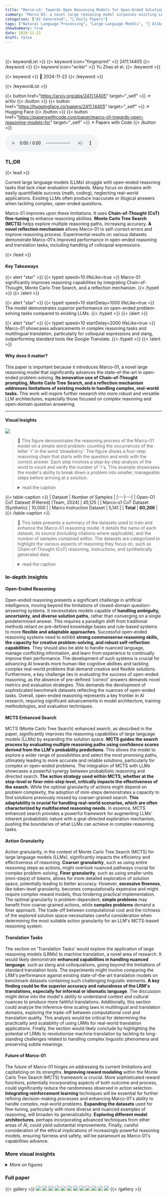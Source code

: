 ```yaml
---
title: "Marco-o1: Towards Open Reasoning Models for Open-Ended Solutions"
summary: "Marco-01: a novel large reasoning model surpasses existing LLMs by using Chain-of-Thought, Monte Carlo Tree Search, and reflection mechanisms to excel in open-ended problem-solving, particularly in co..."
categories: ["AI Generated", "🤗 Daily Papers"]
tags: ["Natural Language Processing", "Large Language Models", "🏢 Alibaba International Digital Commerce",]
showSummary: true
date: 2024-11-21
draft: false
---
```


<br>

{{< keywordList >}}
{{< keyword icon="fingerprint" >}} 2411.14405 {{< /keyword >}}
{{< keyword icon="writer" >}} Yu Zhao et el. {{< /keyword >}}
 
{{< keyword >}} 🤗 2024-11-22 {{< /keyword >}}
 
{{< /keywordList >}}

{{< button href="https://arxiv.org/abs/2411.14405" target="_self" >}}
↗ arXiv
{{< /button >}}
{{< button href="https://huggingface.co/papers/2411.14405" target="_self" >}}
↗ Hugging Face
{{< /button >}}
{{< button href="https://paperswithcode.com/paper/marco-o1-towards-open-reasoning-models-for" target="_self" >}}
↗ Papers with Code
{{< /button >}}



<audio controls>
    <source src="https://ai-paper-reviewer.com/2411.14405/podcast.wav" type="audio/wav">
    Your browser does not support the audio element.
</audio>


### TL;DR


{{< lead >}}

Current large language models (LLMs) struggle with open-ended reasoning tasks that lack clear evaluation standards.  Many focus on domains with easily quantifiable success (math, coding), neglecting real-world applications.  Existing LLMs often produce inaccurate or illogical answers when tackling complex, open-ended questions. 

Marco-01 improves upon these limitations. It uses **Chain-of-Thought (CoT) fine-tuning** to enhance reasoning abilities. **Monte Carlo Tree Search (MCTS)** helps explore multiple reasoning paths, increasing accuracy.  **A novel reflection mechanism** allows Marco-01 to self-correct errors and improve reasoning process.  Experimental results on various datasets demonstrate Marco-01's improved performance in open-ended reasoning and translation tasks, including handling of colloquial expressions.

{{< /lead >}}


#### Key Takeaways

{{< alert "star" >}}
{{< typeit speed=10 lifeLike=true >}} Marco-01 significantly improves reasoning capabilities by integrating Chain-of-Thought, Monte Carlo Tree Search, and a reflection mechanism. {{< /typeit >}}
{{< /alert >}}

{{< alert "star" >}}
{{< typeit speed=10 startDelay=1000 lifeLike=true >}} The model demonstrates superior performance on open-ended problem-solving tasks compared to existing LLMs. {{< /typeit >}}
{{< /alert >}}

{{< alert "star" >}}
{{< typeit speed=10 startDelay=2000 lifeLike=true >}} Marco-01 showcases advancements in complex reasoning tasks and multilingual translation, particularly for colloquial expressions and slang, outperforming standard tools like Google Translate. {{< /typeit >}}
{{< /alert >}}

#### Why does it matter?
This paper is important because it introduces Marco-01, a novel large reasoning model that significantly advances the state-of-the-art in open-ended problem-solving.  **Its innovative use of Chain-of-Thought prompting, Monte Carlo Tree Search, and a reflection mechanism addresses limitations of existing models in handling complex, real-world tasks.** This work will inspire further research into more robust and versatile LLM architectures, especially those focused on complex reasoning and open-domain question answering.

------
#### Visual Insights



![](https://arxiv.org/html/2411.14405/extracted/6016353/assets/strawberry_2.jpg)

> 🔼 This figure demonstrates the reasoning process of the Marco-01 model on a simple word problem: counting the occurrences of the letter 'r' in the word 'strawberry'.  The figure shows a four-step reasoning chain that starts with the question and ends with the correct answer. Each step involves a step-by-step analysis of the word to count and verify the number of 'r's.  This example showcases the model's ability to break down a problem into smaller, manageable steps before arriving at a solution. 
> <details>
> <summary>read the caption</summary>
> Figure 1: A classic ‘strawberry’ question reasoned by our Marco-o1 model: “How many ‘r’s are in ‘strawberry’.”
> </details>





{{< table-caption >}}
| Dataset | Number of Samples |
|---|---| 
| Open-O1 CoT Dataset (Filtered) [Team, 2024] | 45,125 |
| Marco-o1 CoT Dataset (Synthetic) | 10,000 |
| Marco Instruction Dataset | 5,141 |
| **Total** | **60,266** |{{< /table-caption >}}

> 🔼 This table presents a summary of the datasets used to train and enhance the Marco-01 reasoning model.  It details the name of each dataset, its source (including citations where applicable), and the number of samples contained within. The datasets are categorized to highlight the various aspects of reasoning they focus on, such as Chain-of-Thought (CoT) reasoning, instructions, and synthetically generated data.
> <details>
> <summary>read the caption</summary>
> Table 1: Overview of Marco Reasoning Datasets
> </details>





### In-depth insights


#### Open-Ended Reasoning
Open-ended reasoning presents a significant challenge in artificial intelligence, moving beyond the limitations of closed-domain question-answering systems.  It necessitates models capable of **handling ambiguity, uncertainty, and diverse solution paths**, rather than converging on a single predetermined answer.  This requires a paradigm shift from traditional methods reliant on pre-defined knowledge bases and rule-based systems to more **flexible and adaptable approaches**.  Successful open-ended reasoning systems need to exhibit **strong commonsense reasoning skills, the capacity for creative problem-solving, and robust self-reflection capabilities**. They should also be able to handle nuanced language, manage conflicting information, and learn from experience to continually improve their performance. The development of such systems is crucial for advancing AI towards more human-like cognitive abilities and tackling complex real-world problems that demand creative and flexible solutions.  Furthermore, a key challenge lies in evaluating the success of open-ended reasoning, as the absence of pre-defined 'correct' answers demands novel metrics and evaluation strategies.  This demands the development of sophisticated benchmark datasets reflecting the nuances of open-ended tasks.  Overall, open-ended reasoning represents a key frontier in AI research, requiring significant advancements in model architecture, training methodologies, and evaluation techniques.

#### MCTS Enhanced Search
MCTS (Monte Carlo Tree Search) enhanced search, as described in the paper, significantly improves the reasoning capabilities of large language models (LLMs) by expanding the solution space.  **MCTS guides the search process by evaluating multiple reasoning paths using confidence scores derived from the LLM's probability predictions**.  This allows the model to explore a wider range of possibilities and select the most promising paths, ultimately leading to more accurate and reliable solutions, particularly for complex or open-ended problems. The integration of MCTS with LLMs showcases a powerful synergy between probabilistic reasoning and directed search.  **The action strategy used within MCTS, whether at the step-level or finer mini-step level, critically impacts the effectiveness of the search.** While the optimal granularity of actions might depend on problem complexity, the adoption of mini-steps demonstrates a capacity to find solutions previously missed by coarser-grained search.  **This adaptability is crucial for handling real-world scenarios, which are often characterized by multifaceted reasoning needs.** In essence, MCTS enhanced search provides a powerful framework for augmenting LLMs' inherent probabilistic nature with a goal-directed exploration mechanism, pushing the boundaries of what LLMs can achieve in complex reasoning tasks.

#### Action Granularity
Action granularity, in the context of Monte Carlo Tree Search (MCTS) for large language models (LLMs), significantly impacts the efficiency and effectiveness of reasoning.  **Coarser granularity**, such as using entire reasoning steps as actions, might overlook nuanced pathways crucial for complex problem-solving.  **Finer granularity**, such as using smaller units (mini-steps) of tokens, allows for more detailed exploration of solution space, potentially leading to better accuracy.  However, **excessive fineness**, like token-level granularity, becomes computationally expensive and might require complex reward models, thus hindering practical implementation.  The optimal granularity is problem-dependent; **simple problems** may benefit from coarse-grained actions, while **complex problems** demand a finer approach. The trade-off between computational cost and the richness of the explored solution space necessitates careful consideration when determining the most suitable action granularity for an LLM's MCTS-based reasoning system.

#### Translation Tasks
The section on 'Translation Tasks' would explore the application of large reasoning models (LRMs) to machine translation, a novel area of research.  It would likely demonstrate **enhanced capabilities in handling nuanced language**, such as slang and colloquialisms, going beyond the limitations of standard translation tools. The experiments might involve comparing the LRM's performance against existing state-of-the-art translation models on benchmark datasets containing such challenging linguistic elements.  **A key finding could be the superior accuracy and naturalness of the LRM's translations, especially for informal or idiomatic language**.  The discussion might delve into the model's ability to understand context and cultural nuances to produce more faithful translations. Additionally, this section could analyze the inference-time scaling laws in multilingual and translation domains, exploring the trade-off between computational cost and translation quality.  This analysis would be critical for determining the practicality and scalability of using LRMs for real-world translation applications. Finally, the section would likely conclude by highlighting the potential of LRMs to revolutionize machine translation by tackling its long-standing challenges related to handling complex linguistic phenomena and preserving subtle meanings.

#### Future of Marco-01
The future of Marco-01 hinges on addressing its current limitations and capitalizing on its strengths.  **Improving reward modeling** within the Monte Carlo Tree Search (MCTS) framework is crucial.  More sophisticated reward functions, potentially incorporating aspects of both outcome and process, could significantly reduce the randomness observed in action selection.  **Integrating reinforcement learning** techniques will be essential for further refining decision-making processes and enhancing Marco-01's ability to handle complex, real-world problems.  **Expanding the datasets** used for fine-tuning, particularly with more diverse and nuanced examples of reasoning, will broaden its generalizability.  **Exploring different model architectures**, perhaps incorporating advanced techniques from other areas of AI, could yield substantial improvements.  Finally, careful consideration of the ethical implications of increasingly powerful reasoning models, ensuring fairness and safety, will be paramount as Marco-01's capabilities advance.


### More visual insights

<details>
<summary>More on figures
</summary>


![](https://arxiv.org/html/2411.14405/extracted/6016353/assets/intro_2.jpg)

> 🔼 This figure illustrates the architecture of Marco-01, a reasoning model that enhances its capabilities by integrating LLMs with Monte Carlo Tree Search (MCTS).  It shows how the model uses supervised fine-tuning on datasets including the filtered Open-01 CoT dataset, synthetic Marco-01 CoT data, and the Marco Instruction dataset. The MCTS component is highlighted, showing how it explores multiple reasoning paths using confidence scores derived from LLM outputs.  The reasoning action strategy, employing both step-level and mini-step-level actions, is also depicted, along with the calculation of confidence scores to guide the search towards more effective and reliable reasoning chains.
> <details>
> <summary>read the caption</summary>
> Figure 2: The overview of Marco-o1.
> </details>



![](https://arxiv.org/html/2411.14405/extracted/6016353/assets/results.jpg)

> 🔼 Figure 3 presents a bar chart comparison of the performance of different models on the MGSM benchmark dataset (English and Chinese). The models compared include Qwen2-7B-Instruct, Marco-01-CoT, Marco-01-MCTS (step), Marco-01-MCTS (mini-step of 64 tokens), and Marco-01-MCTS (mini-step of 32 tokens). The chart visually demonstrates the accuracy improvements achieved by incorporating various techniques such as Chain-of-Thought (CoT) fine-tuning and Monte Carlo Tree Search (MCTS) into the base model, Qwen2-7B-Instruct.  The results highlight the effectiveness of the proposed methods in enhancing the reasoning capabilities of the Marco-01 model.
> <details>
> <summary>read the caption</summary>
> Figure 3: The main results of Marco-o1.
> </details>



![](https://arxiv.org/html/2411.14405/extracted/6016353/assets/cot-step.jpg)

> 🔼 Figure 4 presents a comparative analysis of two model variations: Marco-01-CoT (without MCTS) and Marco-01-MCTS (with step-level MCTS integration), both applied to the MGSM dataset.  The left side shows the reasoning process of Marco-01-CoT, which fails to reach the correct solution. The right side showcases Marco-01-MCTS successfully finding the correct answer. By using MCTS with step-level actions, the model effectively explores a much wider range of potential solution paths, significantly enhancing its chances of arriving at the correct solution, illustrating the benefit of MCTS in expanding the search space for complex problem-solving.
> <details>
> <summary>read the caption</summary>
> Figure 4: MCTS Expands the Solution Space for Correct Answers. Comparison between Marco-o1-CoT (left) and Marco-o1-MCTS (step) (right) on the MGSM dataset. While Marco-o1-CoT failed to provide the correct answer, integrating MCTS with step-level actions allowed the model to explore a broader solution space, increasing the likelihood of arriving at the correct solution.
> </details>



![](https://arxiv.org/html/2411.14405/extracted/6016353/assets/step-ministep32.jpg)

> 🔼 Figure 5 presents a detailed comparison of two approaches within the Marco-01-MCTS model, using different action granularities to solve problems in the MGSM dataset.  The left side shows the results using a step-level action strategy (a coarser granularity), where the model failed to arrive at the correct solution.  In contrast, the right side displays the results when employing a finer-grained mini-step strategy of 32 tokens, which successfully led to the correct answer. This visualization effectively demonstrates how increasing the action granularity (using smaller steps) significantly improves the model's ability to navigate the solution space and find accurate solutions.
> <details>
> <summary>read the caption</summary>
> Figure 5: Finer Granularity with mini-steps Enhances Problem-Solving. Comparison between Marco-o1-MCTS (step) (left) and Marco-o1-MCTS (mini-step of 32 tokens) (right) on the MGSM dataset. The step-level action strategy did not yield the correct answer, but by using a finer-grained mini-step of 32 tokens, the model successfully navigated the solution space to find the correct answer, demonstrating the effectiveness of increased action granularity.
> </details>



![](https://arxiv.org/html/2411.14405/extracted/6016353/assets/ministep64-step.jpg)

> 🔼 Figure 6 demonstrates how the optimal granularity of actions within the Monte Carlo Tree Search (MCTS) algorithm depends on the complexity of the problem.  The figure presents a comparison between two versions of the Marco-01 model using MCTS. One version uses mini-steps of 64 tokens as actions, while the other uses steps as actions.  The results on the MGSM dataset show that for this particular problem, the step-level actions led to the correct answer, while the mini-step approach failed.  This highlights that there's no universally superior action granularity;  the best choice depends on the problem's complexity.  The authors suggest that more accurate reward signals within MCTS would likely lead to better performance with the finer-grained mini-step approach, due to the larger solution space that it explores.
> <details>
> <summary>read the caption</summary>
> Figure 6: Optimal Action Granularity Depends on Problem Complexity. Comparison between Marco-o1-MCTS (mini-step of 64 tokens) (left) and Marco-o1-MCTS (step) (right) on the MGSM dataset. The model with a mini-step of 64 tokens failed to find the correct answer, whereas using step-level actions enabled the model to correctly solve the problem. This highlights that we cannot draw definitive conclusions about which action strategy is superior. We believe that as the reward becomes more accurate, the larger solution space provided by MCTS will demonstrate greater potential.
> </details>



![](https://arxiv.org/html/2411.14405/extracted/6016353/assets/translation.jpg)

> 🔼 Figure 7 showcases Marco-01's translation capabilities by translating the Chinese colloquial expression '这个鞋拥有踩屎感,很舒服,推荐购买' which literally translates to 'This shoe has a feeling of stepping on feces, very comfortable, recommended to buy.'  The model demonstrates its ability to understand nuanced language and cultural context, translating the phrase into the more natural and appropriate English equivalent: 'This shoe has a comfortable sole and is highly recommended for purchase.' This highlights Marco-01's superior grasp of colloquialisms and its ability to produce accurate and fluent translations.
> <details>
> <summary>read the caption</summary>
> Figure 7: Demonstration of translation task using Marco-o1 of a colloquial expression “This shoe has a comfortable sole and is highly recommended for purchase”.
> </details>



![](https://arxiv.org/html/2411.14405/extracted/6016353/assets/trans-case-1.jpg)

> 🔼 Figure 8 presents a comparison of how Google Translate and the Marco-01 model translate a colloquial Chinese sentence.  The Chinese sentence describes clothing, highlighting its beauty, Korean style, soft texture, appropriate thickness, and layering.  The comparison shows Marco-01's more nuanced translation, capturing the original text's descriptive style and cultural references better than Google Translate's more literal approach.
> <details>
> <summary>read the caption</summary>
> Figure 8: Translation comparison of a colloquial expression “It’s so beautiful that it’s captivating, the upper part has a distinctly Korean style, the soft and fluffy material is perfectly thick, and it’s complemented by a base layer, creating a unique and everyday-wear outfit”.
> </details>



![](https://arxiv.org/html/2411.14405/extracted/6016353/assets/trans-case-2.jpg)

> 🔼 Figure 9 shows a comparison of how Google Translate and the Marco-01 model translate the Chinese colloquial expression  '太太太太好看了!而且价格这么便宜,超级板正不卷边,都买它,买它.'  The Marco-01 model's translation, 'It's so beautiful! And it's so cheap, super straight and doesn't curl. Buy it, buy it!' more accurately captures the enthusiastic and colloquial tone of the original Chinese.
> <details>
> <summary>read the caption</summary>
> Figure 9: Translation comparison of a colloquial expression “It’s so beautiful! And it’s so cheap, super straight and doesn’t curl. Buy it, buy it!”.
> </details>



</details>






### Full paper

{{< gallery >}}
<img src="https://ai-paper-reviewer.com/2411.14405/1.png" class="grid-w50 md:grid-w33 xl:grid-w25" />
<img src="https://ai-paper-reviewer.com/2411.14405/2.png" class="grid-w50 md:grid-w33 xl:grid-w25" />
<img src="https://ai-paper-reviewer.com/2411.14405/3.png" class="grid-w50 md:grid-w33 xl:grid-w25" />
<img src="https://ai-paper-reviewer.com/2411.14405/4.png" class="grid-w50 md:grid-w33 xl:grid-w25" />
<img src="https://ai-paper-reviewer.com/2411.14405/5.png" class="grid-w50 md:grid-w33 xl:grid-w25" />
<img src="https://ai-paper-reviewer.com/2411.14405/6.png" class="grid-w50 md:grid-w33 xl:grid-w25" />
<img src="https://ai-paper-reviewer.com/2411.14405/7.png" class="grid-w50 md:grid-w33 xl:grid-w25" />
<img src="https://ai-paper-reviewer.com/2411.14405/8.png" class="grid-w50 md:grid-w33 xl:grid-w25" />
<img src="https://ai-paper-reviewer.com/2411.14405/9.png" class="grid-w50 md:grid-w33 xl:grid-w25" />
<img src="https://ai-paper-reviewer.com/2411.14405/10.png" class="grid-w50 md:grid-w33 xl:grid-w25" />
<img src="https://ai-paper-reviewer.com/2411.14405/11.png" class="grid-w50 md:grid-w33 xl:grid-w25" />
<img src="https://ai-paper-reviewer.com/2411.14405/12.png" class="grid-w50 md:grid-w33 xl:grid-w25" />
{{< /gallery >}}
